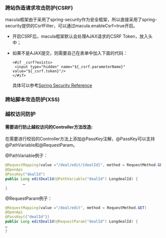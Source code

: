### 跨站伪造请求攻击防护\(CSRF\)

macula框架由于采用了spring-security作为安全框架，所以直接采用了spring-security提供的CsrfFilter，可以通过macula.enableCsrf=true开启。

* 开启CSRF后，macula框架默认会处理AJAX请求的CSRF Token，放入头中；
* 如果不是AJAX提交，则需要自己在表单中加入下面的代码：

  ```
  <#if _csrf?exists>
   <input type="hidden" name="${_csrf.parameterName}" value="${_csrf.token}"/>
  </#if>
  ```

  具体可以参考[Spring Security Reference](http://docs.spring.io/spring-security/site/docs/current/reference/htmlsingle/#csrf)

### 跨站脚本攻击防护\(XSS\)

### 越权访问防护

#### **需要进行防止越权访问的Controller方法改造:**

在需要进行校验的Controller方法上添加@PassKey注解，@PassKey可以支持@PathVariable和@RequestParam。

@PathVariable例子：

```java
@RequestMapping(value ="/deal/edit/{dealId}", method = RequestMethod.GET)
@OpenApi
@PassKey("dealId")
public Long editDealId(@PathVariable("dealId") LongdealId) {
        …
}
```

@RequestParam例子：

```java
@RequestMapping(value ="/deal/edit", method = RequestMethod.GET)
@OpenApi
@PassKey({"dealId"})
public Long editDealId(@RequestParam("dealId") LongdealId) {
…
}
```





